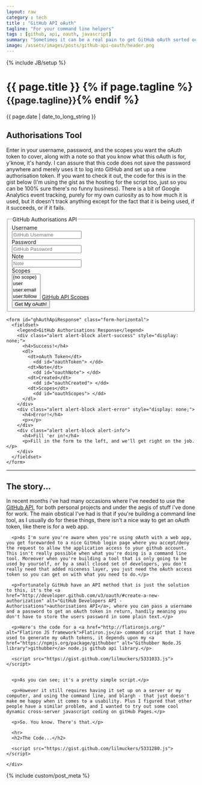 ```yaml
---
layout: raw
category : tech
title : "GitHub API oAuth"
tagline: "For your command line helpers"
tags : [github, api, oauth, javascript]
summary: "Sometimes it can be a real pain to get GitHub oAuth sorted out"
image: /assets/images/posts/github-api-oauth/header.png
---
```

{% include JB/setup %}

<div class="page-header">
  <h1>{{ page.title }} {% if page.tagline %}<small>{{page.tagline}}</small>{% endif %}</h1>
</div>

<div class="row-fluid post-full">
  <div class="span12">
    <div class="date">
      <span>{{ page.date | date_to_long_string }}</span>
    </div>
  </div>

  <div class="span12">
    <div class="content">
      <h2>Authorisations Tool</h2>
      <p>Enter in your username, password, and the scopes you want the oAuth token to cover, along with a note so that you know what this oAuth is for, y'know, it's handy. I can assure that this code does not save the password anywhere and merely uses it to log into GitHub and set up a new authorisation token. If you want to check it out, the code for this is in the gist below (I'm using the gist as the hosting for the script too, just so you can be 100% sure there's no funny business). There is a bit of Google Analytics event tracking, purely for my own curiosity as to how much it is used, but it doesn't track anything except for the fact that it is being used, if it succeeds, or if it fails.</p>
    </div>
  </div>

  <div class="span6">
    <form id="ghAuthApi" class="form-horizontal">
      <fieldset>
        <legend>GitHub Authorisations API</legend>
        <div class="control-group">
          <label class="control-label" for="inputUsername">Username</label>
          <div class="controls">
            <input name="username" type="text" id="inputUsername" class="input-medium" placeholder="GitHub Username" />
          </div>
        </div>
        <div class="control-group">
          <label class="control-label" for="inputPassword">Password</label>
          <div class="controls">
            <input name="password" type="password" id="inputPassword" class="input-medium" placeholder="GitHub Password" />
          </div>
        </div>
        <div class="control-group">
          <label class="control-label" for="inputNote">Note</label>
          <div class="controls">
            <input name="note" type="text" id="inputNote" class="input-medium" placeholder="Note" />
          </div>
        </div>
        <div class="control-group">
          <label class="control-label" for="selectScopes">Scopes</label>
          <div class="controls">      
            <select name="scopes" id="selectScopes" multiple="multiple" >
              <option value="">(no scope)</option>
              <option value="user">user</option>
              <option value="user:email">user:email</option>
              <option value="user:follow">user:follow</option>
              <option value="public_repo">public_repo</option>
              <option value="repo">repo</option>
              <option value="repo:status">repo:status</option>
              <option value="delete_repo">delete_repo</option>
              <option value="notifications">notifications</option>
              <option value="gist">gist</option>
            </select>
            <span class="help-block"><a href="http://developer.github.com/v3/oauth/#scopes" alt="GitHub API oAuth scopes">GitHub API Scopes</a></span>
          </div>
        </div>
        <div class="control-group">
          <div class="controls">      
            <button type="submit" class="btn">Get My oAuth!</button>
          </div>
        </div>
      </fieldset>
    </form>
  </div>
  <div class="span6">
    <script src="https://gist.github.com/lilmuckers/5331280/raw/oauth.js">   </script>
  
    <form id="ghAuthApiResponse" class="form-horizontal">
      <fieldset>
        <legend>GitHub Authorisations Response</legend>
        <div class="alert alert-block alert-success" style="display: none;">
          <h4>Success!</h4>
          <dl>
            <dt>oAuth Token</dt>
              <dd id="oauthToken"> </dd>
            <dt>Note</dt>
              <dd id="oauthNote"> </dd>
            <dt>Created</dt>
              <dd id="oauthCreated"> </dd>
            <dt>Scopes</dt>
              <dd id="oauthScopes"> </dd>
          </dl>
        </div>
        <div class="alert alert-block alert-error" style="display: none;">
          <h4>Error!</h4>
          <p></p>
        </div>
        <div class="alert alert-block alert-info">
          <h4>Fill 'er in!</h4>
          <p>Fill in the form to the left, and we'll get right on the job.</p>
        </div>
      </fieldset>
    </form>
  </div>
  <div class="span12">
    <div class="content">
      <hr>
      <h2>The story...</h2>
      <p>In recent months i've had many occasions where I've needed to use the <a href="http://developer.github.com" alt="GitHub Developers API">GitHub API</a>, for both personal projects and under the aegis of stuff i've done for work. The main obstical I've had is that if you're building a command line tool, as I usually do for these things, there isn't a nice way to get an oAuth token, like there is for a web app.</p>
  
      <p>As I'm sure you're aware when you're using oAuth with a web app, you get forewarded to a nice GitHub login page where you accept/deny the request to allow the application access to your github account. This isn't really possible when what you're doing is a command line tool. Moreover when you're building a tool that is only going to be used by yourself, or by a small closed set of developers, you don't really need that added niceness layer, you just need the oAuth access token so you can get on with what you need to do.</p>
  
      <p>Fortunately GitHub have an API method that is just the solution to this, it's the <a href="http://developer.github.com/v3/oauth/#create-a-new-authorization" alt="GitHub Developers API - Authorisations">authorisations API</a>, where you can pass a username and a password to get an oAuth token in return, handily meaning you don't have to store the users password in some plain text.</p>
  
      <p>Here's the code for a <a href="http://flatironjs.org/" alt="Flatiron JS framework">Flatiron.js</a> command script that I have used to generate my oAuth tokens, it depends upon my <a href="https://npmjs.org/package/githubber" alt="Githubber Node.JS library">githubber</a> node.js github api library.</p>
  
      <script src="https://gist.github.com/lilmuckers/5331033.js">   </script>
  
  
      <p>As you can see; it's a pretty simple script.</p>
  
      <p>However it still requires having it set up on a server or my computer, and using the command line, and blargh - that just doesn't make me happy when it comes to a usability. Plus I figured that other people have a similar problem, and I wanted to try out some cool dynamic cross-server javascript coding on gitHub Pages.</p>
  
      <p>So. You know. There's that.</p>
      
      <hr>
      <h2>The Code...</h2>
      
      <script src="https://gist.github.com/lilmuckers/5331280.js">    </script>
      
    </div>
  </div>
  
  {% include custom/post_meta %}
  
</div>